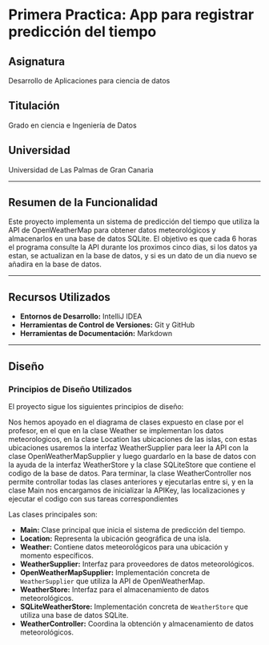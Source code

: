 # Primera Practica: App para registrar predicción del tiempo

## Asignatura
Desarrollo de Aplicaciones para ciencia de datos

## Titulación
Grado en ciencia e Ingeniería de Datos

## Universidad
Universidad de Las Palmas de Gran Canaria

---

## Resumen de la Funcionalidad

Este proyecto implementa un sistema de predicción del tiempo que utiliza la API de OpenWeatherMap para obtener datos meteorológicos y almacenarlos en una base de datos SQLite. El objetivo es que cada 6 horas el programa consulte la API durante los proximos cinco dias, si los datos ya estan, se actualizan en la base de datos, y si es un dato de un dia nuevo se añadira en la base de datos.

---

## Recursos Utilizados

- **Entornos de Desarrollo:** IntelliJ IDEA
- **Herramientas de Control de Versiones:** Git y GitHub
- **Herramientas de Documentación:** Markdown

---

## Diseño

### Principios de Diseño Utilizados

El proyecto sigue los siguientes principios de diseño:

Nos hemos apoyado en el diagrama de clases expuesto en clase por el profesor, en el que en la clase Weather se implementan los datos meteorologicos, en la clase Location las ubicaciones de las islas, con estas ubicaciones usaremos la interfaz WeatherSupplier para leer la API con la clase OpenWeatherMapSupplier y luego guardarlo en la base de datos con la ayuda de la interfaz WeatherStore y la clase SQLiteStore que contiene el codigo de la base de datos. Para terminar, la clase WeatherController nos permite controllar todas las clases anteriores y ejecutarlas entre si, y en la clase Main nos encargamos de inicializar la APIKey, las localizaciones y ejecutar el codigo con sus tareas correspondientes

Las clases principales son:

- **Main:** Clase principal que inicia el sistema de predicción del tiempo.
- **Location:** Representa la ubicación geográfica de una isla.
- **Weather:** Contiene datos meteorológicos para una ubicación y momento específicos.
- **WeatherSupplier:** Interfaz para proveedores de datos meteorológicos.
- **OpenWeatherMapSupplier:** Implementación concreta de `WeatherSupplier` que utiliza la API de OpenWeatherMap.
- **WeatherStore:** Interfaz para el almacenamiento de datos meteorológicos.
- **SQLiteWeatherStore:** Implementación concreta de `WeatherStore` que utiliza una base de datos SQLite.
- **WeatherController:** Coordina la obtención y almacenamiento de datos meteorológicos.
